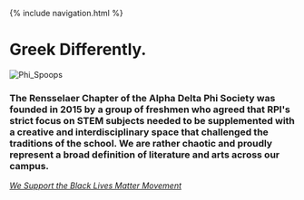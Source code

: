 {% include navigation.html %}

# Greek Differently.

![Phi_Spoops](https://cdn.discordapp.com/attachments/818252335548989462/1143914331726159963/Untitled_Artwork.png)

### The Rensselaer Chapter of the Alpha Delta Phi Society was founded in 2015 by a group of freshmen who agreed that RPI's strict focus on STEM subjects needed to be supplemented with a creative and interdisciplinary space that challenged the traditions of the school. We are rather chaotic and proudly represent a broad definition of literature and arts across our campus.

[_We Support the Black Lives Matter Movement_](https://www.adps.org/blacklivesmatter/)
